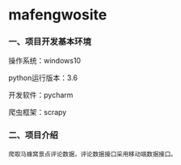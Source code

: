 # mafengwosite

### 一、项目开发基本环境

操作系统：windows10

python运行版本：3.6

开发软件：pycharm

爬虫框架：scrapy

### 二、项目介绍

	爬取马蜂窝景点评论数据，评论数据接口采用移动端数据接口。